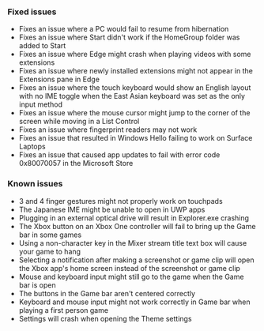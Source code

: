 ### Fixed issues
- Fixes an issue where a PC would fail to resume from hibernation
- Fixes an issue where Start didn't work if the HomeGroup folder was added to Start
- Fixes an issue where Edge might crash when playing videos with some extensions
- Fixes an issue where newly installed extensions might not appear in the Extensions pane in Edge
- Fixes an issue where the touch keyboard would show an English layout with no IME toggle when the East Asian keyboard was set as the only input method
- Fixes an issue where the mouse cursor might jump to the corner of the screen while moving in a List Control
- Fixes an issue where fingerprint readers may not work
- Fixes an issue that resulted in Windows Hello failing to work on Surface Laptops
- Fixes an issue that caused app updates to fail with error code 0x80070057 in the Microsoft Store

### Known issues
- 3 and 4 finger gestures might not properly work on touchpads
- The Japanese IME might be unable to open in UWP apps
- Plugging in an external optical drive will result in Explorer.exe crashing
- The Xbox button on an Xbox One controller will fail to bring up the Game bar in some games
- Using a non-character key in the Mixer stream title text box will cause your game to hang
- Selecting a notification after making a screenshot or game clip will open the Xbox app's home screen instead of the screenshot or game clip
- Mouse and keyboard input might still go to the game when the Game bar is open
- The buttons in the Game bar aren't centered correctly
- Keyboard and mouse input might not work correctly in Game bar when playing a first person game
- Settings will crash when opening the Theme settings